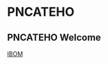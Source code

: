 # PNCATEHO

## PNCATEHO Welcome

[IBOM](https://htmlpreview.github.io/?https://github.com/turtle-bazon/PNCATEHO/blob/master/light/ibom_welcome.html)